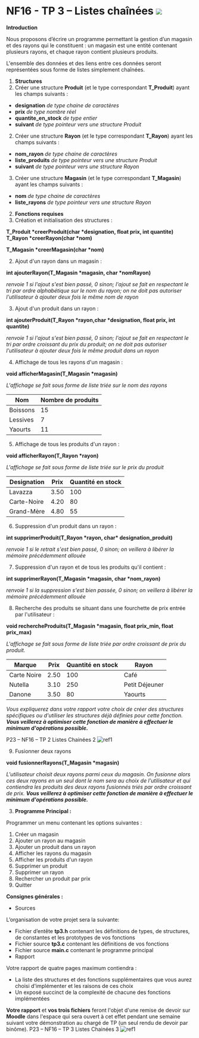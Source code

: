 # ﻿NF16 - TP 3 – Listes chaînées ![](Aspose.Words.dfb0aaf5-e3be-4aa9-a5b1-5b21914b21b4.001.png)

**Introduction** 

Nous proposons d’écrire un programme permettant la gestion d’un magasin et des rayons qui le constituent : un magasin est une entité contenant plusieurs rayons, et chaque rayon contient plusieurs produits. 

L'ensemble des données et des liens entre ces données seront représentées sous forme de listes simplement chaînées. 

1. **Structures** 
1. Créer une structure **Produit** (et le type correspondant **T\_Produit**) ayant les champs suivants : 
- **designation** *de type chaine de caractères* 
- **prix** *de type nombre réel* 
- **quantite\_en\_stock** *de type entier* 
- **suivant** *de type pointeur vers une structure Produit* 
2. Créer une structure **Rayon** (et le type correspondant **T\_Rayon**) ayant les champs suivants : 
- **nom\_rayon** *de type chaine de caractères* 
- **liste\_produits** *de type pointeur vers une structure Produit* 
- **suivant** *de type pointeur vers une structure Rayon* 
3. Créer une structure **Magasin** (et le type correspondant **T\_Magasin**) ayant les champs suivants : 
- **nom** *de type chaine de caractères* 
- **liste\_rayons** *de type pointeur vers une structure Rayon* 
2. **Fonctions requises** 
1. Création et initialisation des structures : 

**T\_Produit \*creerProduit(char \*designation, float prix, int quantite) T\_Rayon \*creerRayon(char \*nom)** 

**T\_Magasin \*creerMagasin(char \*nom)** 

2. Ajout d'un rayon dans un magasin : 

**int ajouterRayon(T\_Magasin \*magasin, char \*nomRayon)** 

*renvoie 1 si l'ajout s'est bien passé, 0 sinon; l'ajout se fait en respectant le tri par ordre alphabétique sur le nom du rayon; on ne doit pas autoriser l'utilisateur à ajouter deux fois le même nom de rayon* 

3. Ajout d'un produit dans un rayon : 

**int ajouterProduit(T\_Rayon \*rayon,char \*designation, float prix, int quantite)** 

*renvoie 1 si l'ajout s'est bien passé, 0 sinon; l'ajout se fait en respectant le tri par ordre croissant du prix du produit; on ne doit pas autoriser l'utilisateur à ajouter deux fois le même produit dans un rayon* 

4. Affichage de tous les rayons d'un magasin : 

**void afficherMagasin(T\_Magasin \*magasin)** 

*L'affichage se fait sous forme de liste triée sur le nom des rayons* 



|Nom |Nombre de produits |
| - | - |
|Boissons |15 |
|Lessives |7 |
|Yaourts |11 |

5. Affichage de tous les produits d'un rayon : 

**void afficherRayon(T\_Rayon \*rayon)** 

*L'affichage se fait sous forme de liste triée sur le prix  du produit* 



|Designation |Prix |Quantité en stock |
| - | - | - |
|Lavazza  |3\.50 |100 |
|Carte-Noire |4\.20 |80 |
|Grand-Mère |4\.80 |55 |

6. Suppression d'un produit dans un rayon : 

**int supprimerProduit(T\_Rayon \*rayon, char\* designation\_produit)** 

*renvoie 1 si le retrait s'est bien passé, 0 sinon; on veillera à libérer la mémoire précédemment allouée* 

7. Suppression d'un rayon et de tous les produits qu'il contient :  

**int supprimerRayon(T\_Magasin \*magasin, char \*nom\_rayon)** 

*renvoie 1 si la suppression s'est bien passée, 0 sinon; on veillera à libérer la mémoire précédemment allouée* 

8. Recherche des produits se situant dans une fourchette de prix entrée par l'utilisateur : 

**void rechercheProduits(T\_Magasin \*magasin, float prix\_min, float prix\_max)** 

*L'affichage se fait sous forme de liste triée par ordre croissant de prix du produit.*  



|Marque |Prix |Quantité en stock |Rayon |
| - | - | - | - |
|Carte Noire |2\.50 |100 |Café |
|Nutella  |3\.10 |250 |Petit Déjeuner  |
|Danone |3\.50 |80 |Yaourts |

*Vous expliquerez dans votre rapport votre choix de créer des structures spécifiques ou d'utiliser les structures déjà définies pour cette fonction. **Vous veillerez à optimiser cette fonction de manière à effectuer le minimum d'opérations possible.*** 

P23 – NF16 – TP 2 Listes Chainées   2 ![ref1]

9. Fusionner deux rayons 

**void fusionnerRayons(T\_Magasin \*magasin)** 

*L'utilisateur choisit deux rayons parmi ceux du magasin. On fusionne alors ces deux rayons en un seul dont le nom sera au choix de l'utilisateur et qui contiendra les produits des deux rayons fusionnés triés par ordre croissant de prix. **Vous veillerez à optimiser cette fonction de manière à effectuer le minimum d'opérations possible.*** 

3. **Programme Principal :** 

Programmer un menu contenant les options suivantes : 

1. Créer un magasin 
1. Ajouter un rayon au magasin 
1. Ajouter un produit dans un rayon 
1. Afficher les rayons du magasin 
1. Afficher les produits d'un rayon 
1. Supprimer un produit 
1. Supprimer un rayon 
1. Rechercher un produit par prix 
1. Quitter 

**Consignes générales :** 

- Sources 

L’organisation de votre projet sera la suivante:  

- Fichier d’entête **tp3.h** contenant les définitions de types, de structures, de constantes et les prototypes de vos fonctions 
- Fichier source **tp3.c** contenant les définitions de vos fonctions 
- Fichier source **main.c** contenant le programme principal 
- Rapport 

Votre rapport de quatre pages maximum contiendra : 

- La liste des structures et des fonctions supplémentaires que vous aurez choisi d'implémenter et les raisons de ces choix 
- Un exposé succinct de la complexité de chacune des fonctions implémentées 

**Votre rapport** et **vos trois fichiers** feront l'objet d'une remise de devoir sur **Moodle** dans l'espace qui sera ouvert à cet effet pendant une semaine suivant votre démonstration au chargé de TP (un seul rendu de devoir par binôme). 
P23 – NF16 – TP 3 Listes Chainées   3 ![ref1]

[ref1]: Aspose.Words.dfb0aaf5-e3be-4aa9-a5b1-5b21914b21b4.002.png
